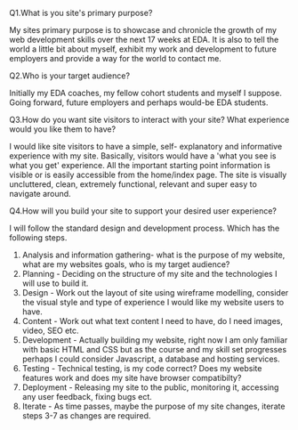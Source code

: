 Q1.What is you site's primary purpose?

My sites primary purpose is to showcase and chronicle the growth of my web development skills over the next 17 weeks at EDA. It is also to tell the world a little bit about myself, exhibit my work and development to future employers and provide a way for the world to contact me.

Q2.Who is your target audience?

Initially my EDA coaches, my fellow cohort students and myself I suppose. Going forward, future employers and perhaps would-be EDA students.

Q3.How do you want site visitors to interact with your site? What experience would you like them to have?

I would like site visitors to have a simple, self- explanatory and informative experience with my site. Basically, visitors would have a 'what you see is what you get' experience. All the important starting point information is visible or is easily accessible from the home/index page. The site is visually uncluttered, clean, extremely functional, relevant and super easy to navigate around.

Q4.How will you build your site to support your desired user experience?

I will follow the standard design and development process. Which has the following steps.

1. Analysis and information gathering- what is the purpose of my website, what are my websites goals, who is my target audience?
2. Planning - Deciding on the structure of my site and the technologies I will use to build it.
3. Design - Work out the layout of site using wireframe modelling, consider the visual style and type of experience I would like my website users to have.
4. Content - Work out what text content I need to have, do I need images, video, SEO etc.
5. Development - Actually building my website, right now I am only familiar with basic HTML and CSS but as the course and my skill set progresses perhaps I could consider Javascript, a database and hosting services.
6. Testing - Technical testing, is my code correct? Does my website features work and does my site have browser compatibilty?
7. Deployment - Releasing my site to the public, monitoring it, accessing any user feedback, fixing bugs ect.
8. Iterate - As time passes, maybe the purpose of my site changes, iterate steps 3-7 as changes are required.